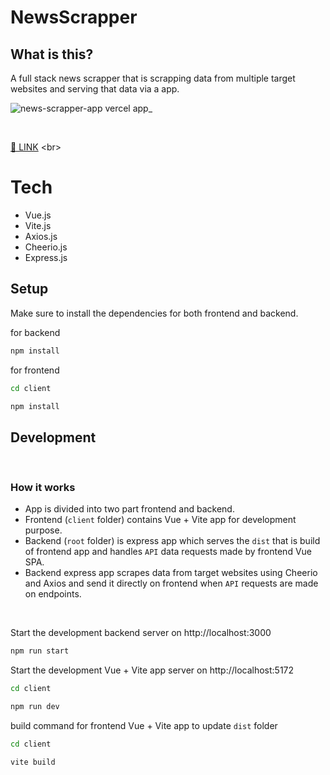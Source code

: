 # NewsScrapper

## What is this?
A full stack news scrapper that is scrapping data from multiple target websites and serving that data via a app.
<br>

![news-scrapper-app vercel app_](https://github.com/OverRevvv/NewsScrapperApp/assets/98686837/f6115145-c2f7-4ab9-99bf-4f6cf444f9f3)

<br>

[🔗 LINK]([https://link-url-here.org](https://news-scrapper-app.vercel.app/))
<br>
# Tech
- Vue.js
- Vite.js
- Axios.js
- Cheerio.js
- Express.js

<!-- ![drifto](https://media.tenor.com/KztJoFknRqQAAAAd/ryosuke-takumi.gif) -->
## Setup
Make sure to install the dependencies for both frontend and backend.

for backend
```bash
npm install
```
for frontend
```bash
cd client

npm install
```

## Development 

<br>

### How it works
- App is divided into two part frontend and backend.
- Frontend (`client` folder) contains Vue + Vite app for development purpose.
- Backend (`root` folder) is express app which serves the `dist` that is build of frontend app and handles `API` data requests made by frontend Vue SPA.
- Backend express app scrapes data from target websites using Cheerio and Axios and send it directly on frontend when `API` requests are made on endpoints.

<br>

Start the development backend server on http://localhost:3000

```bash
npm run start
```
Start the development Vue + Vite app server on http://localhost:5172

```bash
cd client 

npm run dev
```
build command for frontend Vue + Vite app to update `dist` folder 

```bash
cd client 

vite build
```
